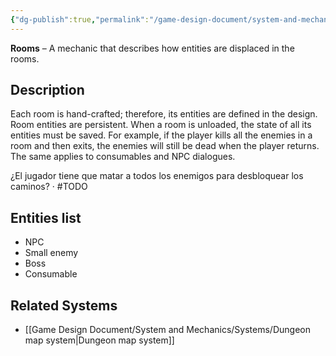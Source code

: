 ```yaml
---
{"dg-publish":true,"permalink":"/game-design-document/system-and-mechanics/mechanincs/rooms-entities/"}
---
```


**Rooms** – A mechanic that describes how entities are displaced in the rooms.
## Description
Each room is hand-crafted; therefore, its entities are defined in the design. 
Room entities are persistent. When a room is unloaded, the state of all its entities must be saved. For example, if the player kills all the enemies in a room and then exits, the enemies will still be dead when the player returns. The same applies to consumables and NPC dialogues.

¿El jugador tiene que matar a todos los enemigos para desbloquear los caminos? ·
#TODO
## Entities list
- NPC
- Small enemy
- Boss
- Consumable
## Related Systems
- [[Game Design Document/System and Mechanics/Systems/Dungeon map system\|Dungeon map system]]